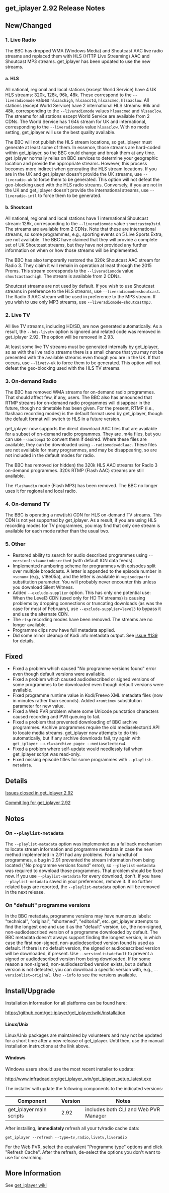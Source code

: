 ## get_iplayer 2.92 Release Notes

## New/Changed

### 1. Live Radio

The BBC has dropped WMA (Windows Media) and Shoutcast AAC live radio streams and replaced them with HLS (HTTP Live Streaming) AAC and Shoutcast MP3 streams.  get_iplayer has been updated to use the new streams.

#### a. HLS

All national, regional and local stations (except World Service) have 4 UK HLS streams: 320k, 128k, 96k, 48k.  These correspond to the `--liveradiomode` values `hlsaachigh`, `hlsaacstd`, `hlsaacmed`, `hlsaaclow`.  All stations (except World Service) have 2 international HLS streams: 96k and 48k, corresponding to the `--liveradiomode` values `hlsaacmed` and `hlsaaclow`. The streams for all stations escept World Service are available from 2 CDNs.  The World Service has 1 64k stream for UK and international, corresponding to the `--liveradiomode` value `hlsaaclow`.  With no mode setting, get_iplayer will use the best quality available.

The BBC will not publish the HLS stream locations, so get_iplayer must generate at least some of them. In essence, those streams are hard-coded within get_iplayer, so the BBC could change and break them at any time.  get_iplayer normally relies on BBC services to determine your geographic location and provide the appropriate streams.  However, this process becomes more indirect when generating the HLS stream locations.  If you are in the UK and get_iplayer doesn't provide the UK streams, use `--liveradio-uk` to force them to be generated.  This option will not defeat the geo-blocking used with the HLS radio streams.  Conversely, if you are not in the UK and get_iplayer doesn't provide the international streams, use `--liveradio-intl` to force them to be generated.  

#### b. Shoutcast

All national, regional and local stations have 1 international Shoutcast stream: 128k, corresponding to the `--liveradiomode` value `shoutcastmp3std`.  The streams are available from 2 CDNs.  Note that these are international streams, so some programmes, e.g., sporting events on 5 Live Sports Extra, are not available.  The BBC have claimed that they will provide a complete set of UK Shoutcast streams, but they have not provided any further information on when or how those streams will be implemented.

The BBC has also temporarily restored the 320k Shoutcast AAC stream for Radio 3.  They claim it will remain in operation at least through the 2015 Proms.  This stream corresponds to the `--liveradiomode` value `shoutcastaachigh`.  The stream is available from 2 CDNs.

Shoutcast streams are not used by default.  If you wish to use Shoutcast streams in preference to the HLS streams, use `--liveradiomode=shoutcast`.  The Radio 3 AAC stream will be used in preference to the MP3 stream.  If you wish to use only MP3 streams, use `--liveradiomode=shoutcastmp3`.

### 2. Live TV

All live TV streams, including HD/SD, are now generated automatically.  As a result, the `--hds-livetv` option is ignored and related code was removed in get_iplayer 2.92.  The option will be removed in 2.93.

At least some live TV streams must be generated internally by get_iplayer, so as with the live radio streams there is a small chance that you may not be presented with the available streams even though you are in the UK.  If that occurs, use `--livetv-uk` to force them to be generated.  This option will not defeat the geo-blocking used with the HLS TV streams.

### 3. On-demand Radio

The BBC has removed WMA streams for on-demand radio programmes.  That should affect few, if any, users.  The BBC also has announced that RTMP streams for on-demand radio programmes will disappear in the future, though no timetable has been given.  For the present, RTMP (i.e., flashaac recording modes) is the default format used by get_iplayer, though the default format will switch to HLS in a future version. 

get_iplayer now supports the direct download AAC files that are available for a subset of on-demand radio programmes.  They are .m4a files, but you can use `--aactomp3` to convert them if desired.  Where these files are available, they can be downloaded using `--radiomode=ddlaac`.  These files are not available for many programmes, and may be disappearing, so are not included in the default modes for radio.

The BBC has removed (or hidden) the 320k HLS AAC streams for Radio 3 on-demand programmes.  320k RTMP (Flash AAC) streams are still available.

The `flashaudio` mode (Flash MP3) has been removed.  The BBC no longer uses it for regional and local radio.

### 4. On-demand TV

The BBC is operating a new(ish) CDN for HLS on-demand TV streams.  This CDN is not yet supported by get_iplayer.  As a result, if you are using HLS recording modes for TV programmes, you may find that only one stream is available for each mode rather than the usual two.

### 5. Other

- Restored ability to search for audio described programmes using `--versionlist=audiodescribed` (with default ION data feeds).
- Implemented numbering scheme for programmes with episodes split over multiple broadcasts. A letter is appended to the episode number in `<senum>` (e.g., s18e05a), and the letter is available in `<episodepart>` substitution parameter.  You will probably never encounter this unless you download Silent Witness.  
- Added `--exclude-supplier` option.  This has only one potential use: When the Level3 CDN (used only for HD TV streams) is causing problems by dropping connections or truncating downloads (as was the case for most of February), use `--exclude-supplier=level3` to bypass it and use the alternate CDN.  
- The `rtsp` recording modes have been removed. The streams are no longer available.
- Programme clips now have full metadata applied.
- Did some minor cleanup of Kodi .nfo metadata output.  See [issue #139](https://github.com/get-iplayer/get_iplayer/issues/139) for details.

## Fixed

- Fixed a problem which caused "No programme versions found" error even though default versions were available.
- Fixed a problem which caused audiodescribed or signed versions of some programmes to be downloaded even though default versions were available.
- Fixed programme runtime value in Kodi/Freevo XML metadata files (now in minutes rather than seconds).  Added `<runtime>` substitution parameter for new value.
- Fixed a Web PVR problem where some Unicode punctation characters caused recording and PVR queuing to fail.
- Fixed a problem that prevented downloading of BBC archive programmes. Archive programmes require the old mediaselector/4 API to locate media streams.  get_iplayer now attempts to do this automatically, but if any archive downloads fail, try again with `get_iplayer --url=<archive page> --mediaselector=4`.
- Fixed a problem where self-update would needlessly fail when get_iplayer script was read-only.
- Fixed missing episode titles for some programmes with `--playlist-metadata`.

## Details

[Issues closed in get_iplayer 2.92](https://github.com/get-iplayer/get_iplayer/issues?q=is%3Aclosed+milestone%3A2.92+sort%3Acreated-asc+)

[Commit log for get_iplayer 2.92](https://github.com/get-iplayer/get_iplayer/compare/v2.91...v2.92)

## Notes

### On `--playlist-metadata`

The `--playlist-metadata` option was implemented as a fallback mechanism to locate stream information and programme metadata in case the new method implemented in 2.91 had any problems.  For a handful of programmes, a bug in 2.91 prevented the stream information from being located ("No programme versions found" error), so `--playlist-metadata` was required to download those programmes.  That problem should be fixed now.  If you use `--playlist-metadata` for every download, don't.  If you have `--playlist-metadata` saved in your preferences, remove it.  If no further related bugs are reported, the `--playlist-metadata` option will be removed in the next release.

### On "default" programme versions

In the BBC metadata, programme versions may have numerous labels: "technical", "original", "shortened", "editorial", etc.  get_iplayer attempts to find the longest one and use it as the "default" version, i.e., the non-signed, non-audiodescribed version of a programme downloaded by default.  The BBC metadata doesn't always support finding the longest version, in which case the first non-signed, non-audiodescribed version found is used as default.  If there is no default version, the signed or audiodescribed version will be downloaded, if present.  Use `--versionlist=default` to prevent a signed or audiodescribed version from being downloaded.  If for some reason a non-signed, non-audiodescribed version exists, but a default version is not detected, you can download a specific version with, e.g., `--versionlist=original`.  Use `--info` to see the versions available.

## Install/Upgrade

Installation information for all platforms can be found here:

<https://github.com/get-iplayer/get_iplayer/wiki/installation>

#### Linux/Unix

Linux/Unix packages are maintained by volunteers and may not be updated for a short time after a new release of get_iplayer.  Until then, use the manual installation instructions at the link above.  

#### Windows

Windows users should use the most recent installer to update:

<http://www.infradead.org/get_iplayer_win/get_iplayer_setup_latest.exe>

The installer will update the following components to the indicated versions:

|Component|Version|Notes|
|---------|-------|-----|
|get_iplayer main scripts|2.92|includes both CLI and Web PVR Manager|

After installing, **immediately** refresh all your tv/radio cache data:

    get_iplayer --refresh --type=tv,radio,livetv,liveradio

For the Web PVR, select the equivalent "Programme type" options and click "Refresh Cache".  After the refresh, de-select the options you don't want to use for searching.

## More Information

See [get_iplayer wiki](https://github.com/get-iplayer/get_iplayer/wiki)